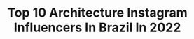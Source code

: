 ---
title: Top 10 Architecture Instagram Influencers In Brazil In 2022
description: >-
  Find top architecture Instagram influencers in Brazil in 2022. Most popular hashtags: #tbt #longexpoelite #kings.
platform: Instagram
hits: 348
text_top: Discover the top-rated Instagram accounts on inBeat.
text_bottom: Our platform holds 348 Instagram influencers like this in Brazil for you to pitch.
profiles:
  - username: "mfernandaa"
    fullname: >-
      MARIA FERNANDA LINHARES
    bio: >-
      Arquiteta e Urbanista. Fashion | Travel | Beauty | Architecture | Lifestyle Give this world good energy 🦋.
    location: "Brazil"
    followers: 61038
    engagement: 434
    commentsToLikes: 0.290916
    id: ck6ugv2mi5c3d0j71k1611ak2
    verified: false
    hashtags: "#inspiracaodelook, #nailsdesign, #tbt, #nailart"
  - username: "romullo.castro"
    fullname: >-
      Rômullo Castro™
    bio: >-
      Pode entrar, só não repara a bagunça! 📚 Student architecture 🐦 Twitter: ofromullo 📩 Parcerias Via: Direct/Email. ¹⁰♚Łƒ'ร♚
    location: "Brazil"
    followers: 26421
    engagement: 391
    commentsToLikes: 0.202870
    id: ck8t92dhpmppw0j784j7gbdq7
    verified: false
    hashtags: "#architecture, #reelsinsta, #reelsbrasil, #reelsvideo"
  - username: "renan_souto"
    fullname: >-
      R E N A N    S O U T O
    bio: >-
      @casanobrejp 📐 INTERIOR DESIGN 📋 ARCHITECTURE 🏋🏽 CROSSFITTER 🇧🇷 NORDESTINO/PB 🐶 Pai de Frida, Aurora e Maya ♍️ virginiano
    location: "Brazil"
    followers: 25338
    engagement: 259
    commentsToLikes: 0.075328
    id: ck14hdr199t6k0i19tpcj2bpq
    verified: false
    hashtags: "#tbt, #fernandopessoa, #sempreparasempre, #festaocean"
  - username: "ze_vedovato"
    fullname: >-
      VEDOVATO
    bio: >-
      👽 A Mammal Animal 🖋Architecture student 📍Brazil MA @epmodelsbrasil 🇧🇷 🇮🇹 @independent_mgmt 🇨🇵 @the88mgmt 🇯🇵 @wizardmodels
    location: "Brazil"
    followers: 2122
    engagement: 1723
    commentsToLikes: 0.087825
    id: ck5hi8klnc7k10i11ybiy26my
    verified: false
    hashtags: "#malestyle, #fashion, #model, #cold"
  - username: "kauan_aguiar"
    fullname: >-
      
    bio: >-
      𝕂𝕒𝕦𝕒𝕟 𝔸𝕘𝕦𝕚𝕒𝕣 Surfing the waves of life ———————————— Architecture • Design 👷🏼‍♂️💡✏️ Business @gilenocortinas ———————————— 🇸🇺🇷🇫 🌊🏄🏻‍♂️
    location: "Brazil"
    followers: 3496
    engagement: 1628
    commentsToLikes: 0.042914
    id: ckap5h5lobnzh0i78qs964uty
    verified: false
    hashtags: "#nostress, #ny, #chovechuva, #pipaquepariu"
  - username: "isadoramonteirom"
    fullname: >-
      Isadora Machado
    bio: >-
      🇧🇷 | 🇩🇪 Architecture student “Deus é amor. Todo aquele que permanece no amor permanece em Deus, e Deus nele.” ‭‭1 João‬ ‭4:16‬ ❤️
    location: "Brazil"
    followers: 2535
    engagement: 1254
    commentsToLikes: 0.043951
    id: ck6u6oewygsb60j71d4ddkobx
    verified: false
    hashtags: ""
  - username: "wederson.machado"
    fullname: >-
      Wederson 🏠🌎🇧🇷Brasil
    bio: >-
      📷Nature and architecture photography . 🔵Mod: @world_bestsky @globalfotografia_skies @globalfotografia_architecture @sunset_only @ig_brazil_
    location: "Brazil"
    followers: 12486
    engagement: 1807
    commentsToLikes: 0.173283
    id: ck15rqds7965g0i19vx64wgg0
    verified: false
    hashtags: "#brasilnature, #examenoinsta, #bns, #cloudzdelight"
  - username: "favarojrfotografia"
    fullname: >-
      Favaro JR
    bio: >-
      Architecture Photographer #architecturephotographer
    location: "Brazil"
    followers: 45209
    engagement: 171
    commentsToLikes: 0.024927
    id: ck8t07vgdr4gh0j78h94702kl
    verified: false
    hashtags: "#imoveisdeluxo, #casadecampo, #archtecture, #architecturephotography"
  - username: "isayweinfeld"
    fullname: >-
      isayweinfeld
    bio: >-
      @isayweinfeld_architecture
    location: "Brazil"
    followers: 87540
    engagement: 170
    commentsToLikes: 0.019938
    id: ck5bue7oxhmax0i11nn2bfbn8
    verified: false
    hashtags: ""
  - username: "bonsrapazes"
    fullname: >-
      Bons Rapazes
    bio: >-
      • Boys like, Men love • #oportugalincrivel #cars #motorcycles #menswear #architecture #design #adventure @pedroteixeiraoficial 🍻@tfroufe @thisisluvin
    location: "Brazil"
    followers: 58548
    engagement: 111
    commentsToLikes: 0.089756
    id: ck5zklo4ljpem0i143jgcircp
    verified: false
    hashtags: "#getthelook, #menswear, #oportugalincrivel, #ferrarif40"
---